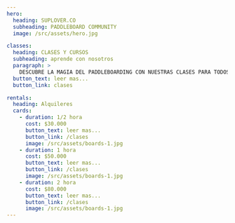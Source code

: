 ```yaml
---
hero:
  heading: SUPLOVER.CO
  subheading: PADDLEBOARD COMMUNITY
  image: /src/assets/hero.jpg

classes: 
  heading: CLASES Y CURSOS
  subheading: aprende con nosotros
  paragraph: > 
    DESCUBRE LA MAGIA DEL PADDLEBOARDING CON NUESTRAS CLASES PARA TODOS LOS NIVELES. DESDE PRINCIPIANTES HASTA AVANZADOS, EXPERIMENTA UNA CONEXIÓN ÚNICA CON LA NATURALEZA EN CADA SESIÓN. ÚNETE A NOSOTROS PARA EMBARCARTE EN ESTA EMOCIONANTE AVENTURA ACUÁTICA.
  button_text: leer mas...
  button_link: clases

rentals: 
  heading: Alquileres
  cards:
    - duration: 1/2 hora
      cost: $30.000
      button_text: leer mas...
      button_link: /clases
      image: /src/assets/boards-1.jpg
    - duration: 1 hora
      cost: $50.000
      button_text: leer mas...
      button_link: /clases
      image: /src/assets/boards-1.jpg
    - duration: 2 hora
      cost: $80.000
      button_text: leer mas...
      button_link: /clases
      image: /src/assets/boards-1.jpg
---
```

